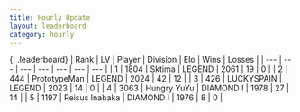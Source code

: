 ```yaml
---
title: Hourly Update
layout: leaderboard
category: hourly
---
```


{: .leaderboard}
| Rank | LV | Player | Division | Elo | Wins | Losses |
| --- | --- | --- | --- | --- | --- | --- |
| <span data-change="0">1</span> | 1804 | <span title="ID: 353063">Sktima</span> | LEGEND | <span data-change="0">2061</span> | <span data-change="0">19</span> | <span data-change="0">0</span> |
| <span data-change="0">2</span> | 444 | <span title="ID: 66918">PrototypeMan</span> | LEGEND | <span data-change="12">2024</span> | <span data-change="5">42</span> | <span data-change="2">12</span> |
| <span data-change="0">3</span> | 426 | <span title="ID: 623829">LUCKYSPAIN</span> | LEGEND | <span data-change="18">2023</span> | <span data-change="2">14</span> | <span data-change="0">0</span> |
| <span data-change="2">4</span> | 3063 | <span title="ID: 164871">Hungry YuYu</span> | DIAMOND I | <span data-change="30">1978</span> | <span data-change="3">27</span> | <span data-change="0">14</span> |
| <span data-change="-1">5</span> | 1197 | <span title="ID: 451068">Reisus Inabaka</span> | DIAMOND I | <span data-change="0">1976</span> | <span data-change="0">8</span> | <span data-change="0">0</span> |